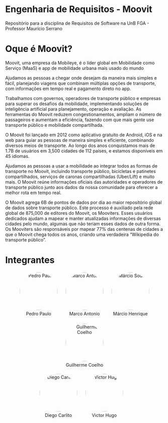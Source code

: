 # Engenharia de Requisitos - Moovit
Repositório para a disciplina de Requisitos de Software na UnB FGA - Professor Maurício Serrano

# Oque é Moovit?

Moovit, uma empresa da Mobileye, é o líder global em Mobilidade como Serviço (MaaS) e app de mobilidade urbana mais usado do mundo


Ajudamos as pessoas a chegar onde desejam da maneira mais simples e fácil, planejando viagens que combinam múltiplas opções de transporte, com informações em tempo real e pagamento direto no app.

Trabalhamos com governos, operadores de transporte público e empresas para superar os desafios da mobilidade, implementando soluções de inteligência artificial para planejamento, operação e avaliação. As ferramentas do Moovit reduzem congestionamentos, ampliam o número de passageiros e aumentam a eficiência, fazendo com que mais gente use transporte público e mobilidade compartilhada.

O Moovit foi lançado em 2012 como aplicativo gratuito de Android, iOS e na web para guiar as pessoas de maneira simples e eficiente, combinando diversos meios de transporte. Ao longo dos anos conquistamos mais de 1.7B de usuários em 3,500 cidades de 112 países, e estamos disponíveis em 45 idiomas.

Ajudamos as pessoas a usar a mobilidade ao integrar todos as formas de transporte no Moovit, incluindo transporte público, bicicletas e patinetes compartilhados, serviços de caronas compartilhadas (Uber/Lift) e muito mais. O Moovit reúne informações oficiais das autoridades e operadores de transporte público junto aos dados da nossa comunidade para oferecer a melhor rota em tempo real.


O Moovit agrega 6B de pontos de dados por dia ao maior repositório global de dados sobre transporte público. Este processo é auxiliado pela rede global de 875,000 de editores do Moovit, os Mooviters. Esses usuários dedicados ajudam a mapear e manter atualizadas informações de diversas cidades pelo mundo, algumas que não teriam esses dados de outra forma. Os Mooviters são responsáveis por mapear 77% das centenas de cidades a que o Moovit chega todos os anos, criando uma verdadeira “Wikipedia do transporte público”.


# Integrantes

<style>

.row {
    display: flex;
    flex-wrap: wrap;
    justify-content: center;
    gap: 20px;
}

.team-member {
    text-align: center;
}

.team-member img {
    width: 120px;
    height: 120px;
    border-radius: 50%;
    object-fit: cover;
    border: 3px solid #fff; /* Ajuste a cor da borda conforme necessário */
}

.team-member .name {
    margin-top: 10px;
}
</style>


<div class="row">
    <div class="col-sm team-member">
        <img src="https://github.com/Pedrin0030.png" alt="Pedro Paulo" class="img-thumbnail image">
        <div class="middle">
            <a href="https://github.com/Pedrin0030" style="text-decoration:none">
                <div class="text">Pedro Paulo</div>
            </a>
        </div>
    </div>

<div class="col-sm team-member">
        <img src="http://github.com/Marcosatc147.png" alt="Marco Antonio" class="img-thumbnail image">
        <div class="middle">
            <a href="http://github.com/Marcosatc147" style="text-decoration:none">
                <div class="text">Marco Antonio</div>
            </a>
        </div>
    </div>

<div class="col-sm team-member">
        <img src="https://github.com/DeM4rcio.png" alt="Márcio Sousa" class="img-thumbnail image">
        <div class="middle">
            <a href="https://github.com/DeM4rcio.png" style="text-decoration:none">
                <div class="text">Márcio Henrique</div>
            </a>
        </div>
    </div>

<div class="col-sm team-member">
        <img src="https://github.com/Guilermanoo.png" alt="Guilherme Coelho" class="img-thumbnail image">
        <div class="middle">
            <a href="https://github.com/Guilermanoo" style="text-decoration:none">
                <div class="text">Guilherme Coelho</div>
            </a>
        </div>
    </div>
</div>

<br>

<div class="row">
    <div class="col-sm team-member">
        <img src="https://github.com/DiegoCarlito.png" alt="Diego Carlito" class="img-thumbnail image">
        <div class="middle">
            <a href="https://github.com/joaoseisei" style="text-decoration:none">
                <div class="text">Diego Carlito</div>
            </a>
        </div>
    </div>

<div class="col-sm team-member">
        <img src="https://github.com/ViictorHugoo.png" alt="Victor Hugo" class="img-thumbnail image">
        <div class="middle">
            <a href="https://github.com/ViictorHugoo" style="text-decoration:none">
                <div class="text">Victor Hugo</div>
            </a>
        </div>
    </div>

<div class="col-sm container-img">
        <!-- Adicione mais membros da equipe se necessário -->
    </div>
</div>